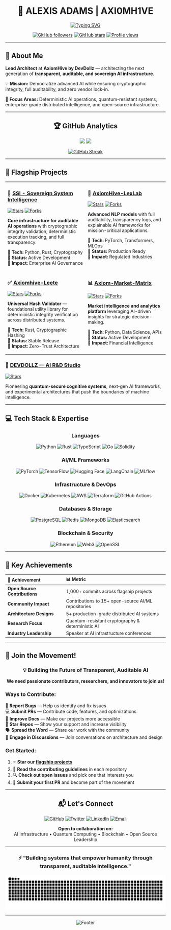 <div align="center">

# 🌌 ALEXIS ADAMS | AXI0MH1VE

[![Typing SVG](https://readme-typing-svg.demolab.com?font=Fira+Code&weight=700&size=28&duration=3000&pause=1000&color=00D9FF&center=true&vCenter=true&width=800&lines=Lead+Architect+%7C+AI+Infrastructure+Pioneer;Building+Sovereign%2C+Auditable+AI+Systems;Quantum-Secure+Cognitive+Architecture)](https://github.com/AXI0MH1VE)

[![GitHub followers](https://img.shields.io/github/followers/AXI0MH1VE?style=for-the-badge&logo=github&label=Followers&color=00D9FF)](https://github.com/AXI0MH1VE?tab=followers)
[![GitHub stars](https://img.shields.io/github/stars/AXI0MH1VE?style=for-the-badge&logo=github&label=Stars&color=FFD700)](https://github.com/AXI0MH1VE?tab=repositories)
[![Profile views](https://komarev.com/ghpvc/?username=AXI0MH1VE&style=for-the-badge&color=00D9FF)](https://github.com/AXI0MH1VE)

</div>

---

## 👋 **About Me**

**Lead Architect** at **AxiomHive by DevDollz** — architecting the next generation of **transparent, auditable, and sovereign AI infrastructure**. 

💡 **Mission:** Democratize advanced AI while ensuring cryptographic integrity, full auditability, and zero vendor lock-in.

🎯 **Focus Areas:** Deterministic AI operations, quantum-resistant systems, enterprise-grade distributed intelligence, and open-source infrastructure.

---

<div align="center">

## 🏆 **GitHub Analytics**

<img height="180em" src="https://github-readme-stats.vercel.app/api?username=AXI0MH1VE&show_icons=true&theme=tokyonight&include_all_commits=true&count_private=true&border_radius=10&hide_border=true"/>
<img height="180em" src="https://github-readme-stats.vercel.app/api/top-langs/?username=AXI0MH1VE&layout=compact&theme=tokyonight&border_radius=10&hide_border=true"/>

[![GitHub Streak](https://streak-stats.demolab.com?user=AXI0MH1VE&theme=tokyonight&hide_border=true&border_radius=10&date_format=M%20j%5B%2C%20Y%5D)](https://github.com/AXI0MH1VE)

</div>

---

## 🚀 **Flagship Projects**

<table>
<tr>
<td width="50%" valign="top">

### 🔐 [**SSI - Sovereign System Intelligence**](https://github.com/AXI0MH1VE/SSI)

[![Stars](https://img.shields.io/github/stars/AXI0MH1VE/SSI?style=social)](https://github.com/AXI0MH1VE/SSI/stargazers)
[![Forks](https://img.shields.io/github/forks/AXI0MH1VE/SSI?style=social)](https://github.com/AXI0MH1VE/SSI/network/members)

**Core infrastructure for auditable AI operations** with cryptographic integrity validation, deterministic execution tracking, and full transparency.

🔹 **Tech:** Python, Rust, Cryptography  
🔹 **Status:** Active Development  
🔹 **Impact:** Enterprise AI Governance

</td>
<td width="50%" valign="top">

### 🧠 [**AxiomHive-LexLab**](https://github.com/AXI0MH1VE/AxiomHive-LexLab)

[![Stars](https://img.shields.io/github/stars/AXI0MH1VE/AxiomHive-LexLab?style=social)](https://github.com/AXI0MH1VE/AxiomHive-LexLab/stargazers)
[![Forks](https://img.shields.io/github/forks/AXI0MH1VE/AxiomHive-LexLab?style=social)](https://github.com/AXI0MH1VE/AxiomHive-LexLab/network/members)

**Advanced NLP models** with full auditability, transparency logs, and explainable AI frameworks for mission-critical applications.

🔹 **Tech:** PyTorch, Transformers, MLOps  
🔹 **Status:** Production Ready  
🔹 **Impact:** Regulated Industries

</td>
</tr>
<tr>
<td width="50%" valign="top">

### ✅ [**Axiomhive-Leete**](https://github.com/AXI0MH1VE/Axiomhive-Leete)

[![Stars](https://img.shields.io/github/stars/AXI0MH1VE/Axiomhive-Leete?style=social)](https://github.com/AXI0MH1VE/Axiomhive-Leete/stargazers)
[![Forks](https://img.shields.io/github/forks/AXI0MH1VE/Axiomhive-Leete?style=social)](https://github.com/AXI0MH1VE/Axiomhive-Leete/network/members)

**Universal Hash Validator** — foundational utility library for deterministic integrity verification across distributed systems.

🔹 **Tech:** Rust, Cryptographic Hashing  
🔹 **Status:** Stable Release  
🔹 **Impact:** Zero-Trust Architecture

</td>
<td width="50%" valign="top">

### 📊 [**Axiom-Market-Matrix**](https://github.com/AXI0MH1VE/Axiom-Market-Matrix)

[![Stars](https://img.shields.io/github/stars/AXI0MH1VE/Axiom-Market-Matrix?style=social)](https://github.com/AXI0MH1VE/Axiom-Market-Matrix/stargazers)
[![Forks](https://img.shields.io/github/forks/AXI0MH1VE/Axiom-Market-Matrix?style=social)](https://github.com/AXI0MH1VE/Axiom-Market-Matrix/network/members)

**Market intelligence and analytics platform** leveraging AI-driven insights for strategic decision-making.

🔹 **Tech:** Python, Data Science, APIs  
🔹 **Status:** Active Development  
🔹 **Impact:** Financial Intelligence

</td>
</tr>
</table>

### 🔬 [**DEVDOLLZ — AI R&D Studio**](https://github.com/AXI0MH1VE/DEVDOLLZ)

[![Stars](https://img.shields.io/github/stars/AXI0MH1VE/DEVDOLLZ?style=social)](https://github.com/AXI0MH1VE/DEVDOLLZ/stargazers)

Pioneering **quantum-secure cognitive systems**, next-gen AI frameworks, and experimental architectures that push the boundaries of machine intelligence.

---

## 💻 **Tech Stack & Expertise**

<div align="center">

### **Languages**
![Python](https://img.shields.io/badge/Python-3776AB?style=for-the-badge&logo=python&logoColor=white)
![Rust](https://img.shields.io/badge/Rust-000000?style=for-the-badge&logo=rust&logoColor=white)
![TypeScript](https://img.shields.io/badge/TypeScript-3178C6?style=for-the-badge&logo=typescript&logoColor=white)
![Go](https://img.shields.io/badge/Go-00ADD8?style=for-the-badge&logo=go&logoColor=white)
![Solidity](https://img.shields.io/badge/Solidity-363636?style=for-the-badge&logo=solidity&logoColor=white)

### **AI/ML Frameworks**
![PyTorch](https://img.shields.io/badge/PyTorch-EE4C2C?style=for-the-badge&logo=pytorch&logoColor=white)
![TensorFlow](https://img.shields.io/badge/TensorFlow-FF6F00?style=for-the-badge&logo=tensorflow&logoColor=white)
![Hugging Face](https://img.shields.io/badge/Hugging%20Face-FFD21E?style=for-the-badge&logo=huggingface&logoColor=black)
![LangChain](https://img.shields.io/badge/LangChain-121212?style=for-the-badge&logo=chainlink&logoColor=white)
![MLflow](https://img.shields.io/badge/MLflow-0194E2?style=for-the-badge&logo=mlflow&logoColor=white)

### **Infrastructure & DevOps**
![Docker](https://img.shields.io/badge/Docker-2496ED?style=for-the-badge&logo=docker&logoColor=white)
![Kubernetes](https://img.shields.io/badge/Kubernetes-326CE5?style=for-the-badge&logo=kubernetes&logoColor=white)
![AWS](https://img.shields.io/badge/AWS-232F3E?style=for-the-badge&logo=amazonaws&logoColor=white)
![Terraform](https://img.shields.io/badge/Terraform-7B42BC?style=for-the-badge&logo=terraform&logoColor=white)
![GitHub Actions](https://img.shields.io/badge/GitHub_Actions-2088FF?style=for-the-badge&logo=githubactions&logoColor=white)

### **Databases & Storage**
![PostgreSQL](https://img.shields.io/badge/PostgreSQL-4169E1?style=for-the-badge&logo=postgresql&logoColor=white)
![Redis](https://img.shields.io/badge/Redis-DC382D?style=for-the-badge&logo=redis&logoColor=white)
![MongoDB](https://img.shields.io/badge/MongoDB-47A248?style=for-the-badge&logo=mongodb&logoColor=white)
![Elasticsearch](https://img.shields.io/badge/Elasticsearch-005571?style=for-the-badge&logo=elasticsearch&logoColor=white)

### **Blockchain & Security**
![Ethereum](https://img.shields.io/badge/Ethereum-3C3C3D?style=for-the-badge&logo=ethereum&logoColor=white)
![Web3](https://img.shields.io/badge/Web3-F16822?style=for-the-badge&logo=web3dotjs&logoColor=white)
![OpenSSL](https://img.shields.io/badge/OpenSSL-721412?style=for-the-badge&logo=openssl&logoColor=white)

</div>

---

## 🎯 **Key Achievements**

<div align="center">

| 🏅 Achievement | 📊 Metric |
|:--------------|:---------|
| **Open Source Contributions** | 1,000+ commits across flagship projects |
| **Community Impact** | Contributions to 15+ open-source AI/ML repositories |
| **Architecture Designs** | 5+ production-grade distributed AI systems |
| **Research Focus** | Quantum-resistant cryptography & deterministic AI |
| **Industry Leadership** | Speaker at AI infrastructure conferences |

</div>

---

## 🤝 **Join the Movement!**

<div align="center">

### 💡 **Building the Future of Transparent, Auditable AI**

**We need passionate contributors, researchers, and innovators to join us!**

</div>

### **Ways to Contribute:**

🐛 **Report Bugs** — Help us identify and fix issues  
💻 **Submit PRs** — Contribute code, features, and optimizations  
📖 **Improve Docs** — Make our projects more accessible  
🌟 **Star Repos** — Show your support and increase visibility  
🗣️ **Spread the Word** — Share our work with the community  
💬 **Engage in Discussions** — Join conversations on architecture and design  

### **Get Started:**

1. ⭐ **Star our [flagship projects](#-flagship-projects)**
2. 📖 **Read the contributing guidelines** in each repository
3. 🔍 **Check out open issues** and pick one that interests you
4. 🚀 **Submit your first PR** and become part of the movement

---

<div align="center">

## 📬 **Let's Connect**

[![GitHub](https://img.shields.io/badge/GitHub-AXI0MH1VE-181717?style=for-the-badge&logo=github)](https://github.com/AXI0MH1VE)
[![Twitter](https://img.shields.io/badge/Twitter-@AXI0MH1VE-1DA1F2?style=for-the-badge&logo=twitter)](https://twitter.com/AXI0MH1VE)
[![LinkedIn](https://img.shields.io/badge/LinkedIn-Alexis_Adams-0077B5?style=for-the-badge&logo=linkedin)](https://linkedin.com/in/alexis-adams-axiomhive)
[![Email](https://img.shields.io/badge/Email-contact@axiomhive.ai-D14836?style=for-the-badge&logo=gmail)](mailto:contact@axiomhive.ai)

**Open to collaboration on:**  
AI Infrastructure • Quantum Computing • Blockchain • Open Source Leadership

---

### ⚡ **"Building systems that empower humanity through transparent, auditable intelligence."**

<img src="https://raw.githubusercontent.com/BEPb/BEPb/output/github-contribution-grid-snake-dark.svg" alt="Snake animation" />

---

![Footer](https://capsule-render.vercel.app/api?type=waving&color=00D9FF&height=100&section=footer)

</div>
